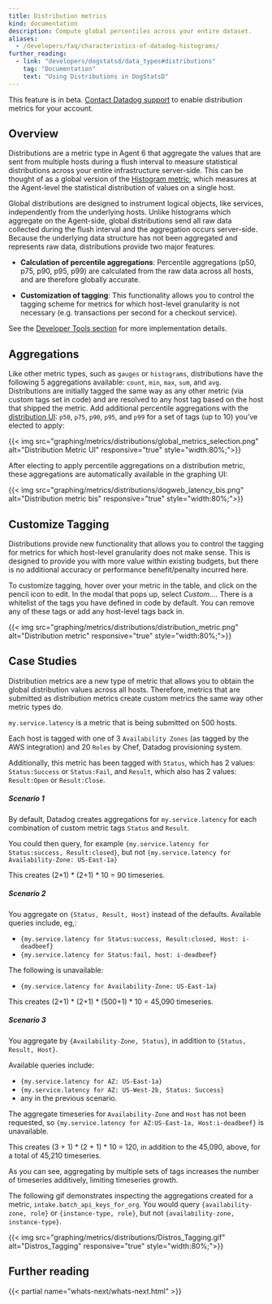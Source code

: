 ```yaml
---
title: Distribution metrics
kind: documentation
description: Compute global percentiles across your entire dataset.
aliases:
  - /developers/faq/characteristics-of-datadog-histograms/
further_reading:
  - link: "developers/dogstatsd/data_types#distributions"
    tag: "Documentation"
    text: "Using Distributions in DogStatsD"
---
```


<div class="alert alert-warning">
This feature is in beta. <a href="https://docs.datadoghq.com/help/">Contact Datadog support</a> to enable distribution metrics for your account.
</div>

## Overview

Distributions are a metric type in Agent 6 that aggregate the values that are sent from multiple hosts during a flush interval to measure statistical distributions across your entire infrastructure server-side.  This can be thought of as a global version of the [Histogram metric][1], which measures at the Agent-level the statistical distribution of values on a single host.

Global distributions are designed to instrument logical objects, like services, independently from the underlying hosts. Unlike histograms which aggregate on the Agent-side, global distributions send all raw data collected during the flush interval and the aggregation occurs server-side. Because the underlying data structure has not been aggregated and represents raw data, distributions provide two major features:

* **Calculation of percentile aggregations**: Percentile aggregations (p50, p75, p90, p95, p99) are calculated from the raw data across all hosts, and are therefore globally accurate.

* **Customization of tagging**: This functionality allows you to control the tagging scheme for metrics for which host-level granularity is not necessary (e.g. transactions per second for a checkout service).

See the [Developer Tools section][2] for more implementation details.

## Aggregations

Like other metric types, such as `gauges` or `histograms`, distributions have the following 5 aggregations available: `count`, `min`, `max`, `sum`, and `avg`. Distributions are initially tagged the same way as any other metric (via custom tags set in code) and are resolved to any host tag based on the host that shipped the metric. Add additional percentile aggregations with the [distribution UI][3]: `p50`, `p75`, `p90`, `p95`, and `p99` for a set of tags (up to 10) you’ve elected to apply:

{{< img src="graphing/metrics/distributions/global_metrics_selection.png" alt="Distribution Metric UI" responsive="true" style="width:80%;">}}

After electing to apply percentile aggregations on a distribution metric, these aggregations are automatically available in the graphing UI:

{{< img src="graphing/metrics/distributions/dogweb_latency_bis.png" alt="Distribution metric bis" responsive="true" style="width:80%;">}}

## Customize Tagging

Distributions provide new functionality that allows you to control the tagging for metrics for which host-level granularity does not make sense. This is designed to provide you with more value within existing budgets, but there is no additional accuracy or performance benefit/penalty incurred here.

To customize tagging, hover over your metric in the table, and click on the pencil icon to edit. In the modal that pops up, select *Custom...*. There is a whitelist of the tags you have defined in code by default. You can remove any of these tags or add any host-level tags back in.

{{< img src="graphing/metrics/distributions/distribution_metric.png" alt="Distribution metric" responsive="true" style="width:80%;">}}

## Case Studies
Distribution metrics are a new type of metric that allows you to obtain the global distribution values across all hosts. Therefore, metrics that are submitted as distribution metrics create custom metrics the same way other metric types do.

`my.service.latency` is a metric that is being submitted on 500 hosts.

Each host is tagged with one of 3 `Availability Zones` (as tagged by the AWS integration) and 20 `Roles` by Chef, Datadog provisioning system.

Additionally, this metric has been tagged with `Status`, which has 2 values: `Status:Success` or `Status:Fail`, and `Result`, which also has 2 values: `Result:Open` or `Result:Close`.

##### Scenario 1

By default, Datadog creates aggregations for `my.service.latency` for each combination of custom metric tags `Status` and `Result`.

You could then query, for example `{my.service.latency for Status:success, Result:closed}`, but not `{my.service.latency for Availability-Zone: US-East-1a}`

This creates (2+1) * (2+1) * 10 = 90 timeseries.

##### Scenario 2

You aggregate on `{Status, Result, Host}` instead of the defaults.
Available queries include, eg,:

* `{my.service.latency for Status:success, Result:closed, Host: i-deadbeef}`
* `{my.service.latency for Status:fail, host: i-deadbeef}`

The following is unavailable:

* `{my.service.latency for Availability-Zone: US-East-1a}`

This creates (2+1) * (2+1) * (500+1) * 10 = 45,090 timeseries.

##### Scenario 3

You aggregate by `{Availability-Zone, Status}`, in addition to `{Status, Result, Host}`.

Available queries include:

* `{my.service.latency for AZ: US-East-1a}`
* `{my.service.latency for AZ: US-West-2b, Status: Success}`
*  any in the previous scenario.

The aggregate timeseries for `Availability-Zone` and `Host` has not been requested, so `{my.service.latency for AZ:US-East-1a, Host:i-deadbeef}` is unavailable.

This creates (3 + 1) * (2 + 1) * 10 = 120, in addition to the 45,090, above, for a total of 45,210 timeseries.

As you can see, aggregating by multiple sets of tags increases the number of timeseries additively, limiting timeseries growth.

The following gif demonstrates inspecting the aggregations created for a metric, `intake.batch_api_keys_for_org`. You would query `{availability-zone, role}` or `{instance-type, role}`, but not `{availability-zone, instance-type}`.

{{< img src="graphing/metrics/distributions/Distros_Tagging.gif" alt="Distros_Tagging" responsive="true" style="width:80%;">}}

## Further reading

{{< partial name="whats-next/whats-next.html" >}}

[1]: /developers/metrics/histograms
[2]: /developers/metrics/distributions
[3]: https://app.datadoghq.com/metric/distribution_metrics
